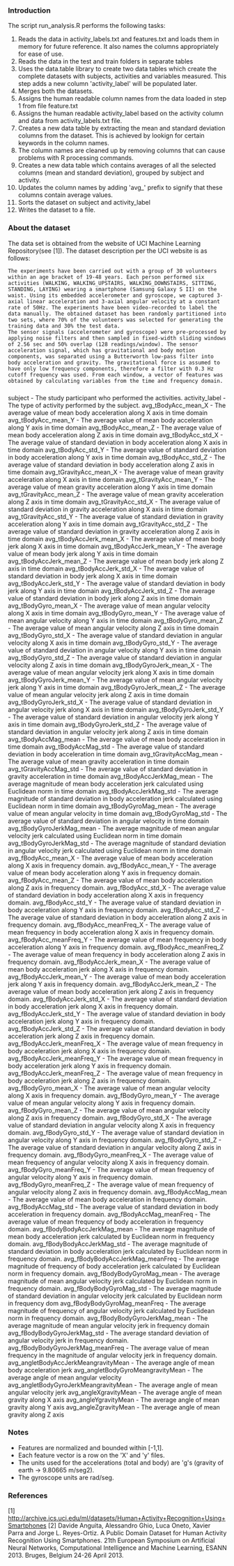 ### Introduction
The script run_analysis.R performs the following tasks:
1) Reads the data in activity_labels.txt and features.txt and loads them in memory for future reference. It also names the columns appropriately for ease of use.
2) Reads the data in the test and train folders in separate tables
3) Uses the data.table library to create two data tables which create the complete datasets with subjects, activities and variables measured. This step adds a new column 'activity_label' will be populated later.
4) Merges both the datasets.
5) Assigns the human readable column names from the data loaded in step 1 from file feature.txt
6) Assigns the human readable activity_label based on the activity column and data from activity_labels.txt file.
7) Creates a new data table by extracting the mean and standard deviation columns from the dataset. This is achieved by lookign for certain keywords in the column names.
8) The column names are cleaned up by removing columns that can cause problems with R processing commands.
9) Creates a new data table which contains averages of all the selected columns (mean and standard deviation), grouped by subject and activity.
10) Updates the column names by adding 'avg_' prefix to signify that these columns contain average values.
11) Sorts the dataset on subject and activity_label
12) Writes the dataset to a file.

### About the dataset
The data set is obtained from the website of UCI Machine Learning Repository(see [1]). The dataset description per the UCI website is as follows:
```
The experiments have been carried out with a group of 30 volunteers within an age bracket of 19-48 years. Each person performed six activities (WALKING, WALKING_UPSTAIRS, WALKING_DOWNSTAIRS, SITTING, STANDING, LAYING) wearing a smartphone (Samsung Galaxy S II) on the waist. Using its embedded accelerometer and gyroscope, we captured 3-axial linear acceleration and 3-axial angular velocity at a constant rate of 50Hz. The experiments have been video-recorded to label the data manually. The obtained dataset has been randomly partitioned into two sets, where 70% of the volunteers was selected for generating the training data and 30% the test data.
The sensor signals (accelerometer and gyroscope) were pre-processed by applying noise filters and then sampled in fixed-width sliding windows of 2.56 sec and 50% overlap (128 readings/window). The sensor acceleration signal, which has gravitational and body motion components, was separated using a Butterworth low-pass filter into body acceleration and gravity. The gravitational force is assumed to have only low frequency components, therefore a filter with 0.3 Hz cutoff frequency was used. From each window, a vector of features was obtained by calculating variables from the time and frequency domain.
```

###
subject - The study participant who performed the activities.
activity_label - The type of activity performed by the subject.
avg_tBodyAcc_mean_X - The average value of mean body acceleration along X axis in time domain
avg_tBodyAcc_mean_Y - The average value of mean body acceleration along Y axis in time domain
avg_tBodyAcc_mean_Z - The average value of mean body acceleration along Z axis in time domain
avg_tBodyAcc_std_X - The average value of standard deviation in body acceleration along X axis in time domain
avg_tBodyAcc_std_Y - The average value of standard deviation in body acceleration along Y axis in time domain
avg_tBodyAcc_std_Z - The average value of standard deviation in body acceleration along Z axis in time domain
avg_tGravityAcc_mean_X - The average value of mean gravity acceleration along X axis in time domain
avg_tGravityAcc_mean_Y - The average value of mean gravity acceleration along Y axis in time domain
avg_tGravityAcc_mean_Z - The average value of mean gravity acceleration along Z axis in time domain
avg_tGravityAcc_std_X - The average value of standard deviation in gravity acceleration along X axis in time domain
avg_tGravityAcc_std_Y - The average value of standard deviation in gravity acceleration along Y axis in time domain
avg_tGravityAcc_std_Z - The average value of standard deviation in gravity acceleration along Z axis in time domain
avg_tBodyAccJerk_mean_X - The average value of mean body jerk along X axis in time domain
avg_tBodyAccJerk_mean_Y - The average value of mean body jerk along Y axis in time domain
avg_tBodyAccJerk_mean_Z - The average value of mean body jerk along Z axis in time domain
avg_tBodyAccJerk_std_X - The average value of standard deviation in body jerk along X axis in time domain
avg_tBodyAccJerk_std_Y - The average value of standard deviation in body jerk along Y axis in time domain
avg_tBodyAccJerk_std_Z - The average value of standard deviation in body jerk along Z axis in time domain
avg_tBodyGyro_mean_X - The average value of mean angular velocity along X axis in time domain
avg_tBodyGyro_mean_Y - The average value of mean angular velocity along Y axis in time domain
avg_tBodyGyro_mean_Z - The average value of mean angular velocity along Z axis in time domain
avg_tBodyGyro_std_X - The average value of standard deviation in angular velocity along X axis in time domain
avg_tBodyGyro_std_Y - The average value of standard deviation in angular velocity along Y axis in time domain
avg_tBodyGyro_std_Z - The average value of standard deviation in angular velocity along Z axis in time domain
avg_tBodyGyroJerk_mean_X - The average value of mean angular velocity jerk along X axis in time domain
avg_tBodyGyroJerk_mean_Y - The average value of mean angular velocity jerk along Y axis in time domain
avg_tBodyGyroJerk_mean_Z - The average value of mean angular velocity jerk along Z axis in time domain
avg_tBodyGyroJerk_std_X - The average value of standard deviation in angular velocity jerk along X axis in time domain
avg_tBodyGyroJerk_std_Y - The average value of standard deviation in angular velocity jerk along Y axis in time domain
avg_tBodyGyroJerk_std_Z - The average value of standard deviation in angular velocity jerk along Z axis in time domain
avg_tBodyAccMag_mean - The average value of mean body acceleration in time domain
avg_tBodyAccMag_std  - The average value of standard deviation in body acceleration in time domain
avg_tGravityAccMag_mean - The average value of mean gravity acceleration in time domain
avg_tGravityAccMag_std  - The average value of standard deviation in gravity acceleration in time domain
avg_tBodyAccJerkMag_mean - The average magnitude of mean body acceleration jerk calculated using Euclidean norm in time domain
avg_tBodyAccJerkMag_std  - The average magnitude of standard deviation in body acceleration jerk calculated using Euclidean norm in time domain
avg_tBodyGyroMag_mean - The average value of mean angular velocity in time domain
avg_tBodyGyroMag_std  - The average value of standard deviation in angular velocity in time domain
avg_tBodyGyroJerkMag_mean - The average magnitude of mean angular velocity jerk calculated using Euclidean norm in time domain
avg_tBodyGyroJerkMag_std  - The average magnitude of standard deviation in angular velocity jerk calculated using Euclidean norm in time domain
avg_fBodyAcc_mean_X - The average value of mean body acceleration along X axis in frequency domain.
avg_fBodyAcc_mean_Y - The average value of mean body acceleration along Y axis in frequency domain.
avg_fBodyAcc_mean_Z - The average value of mean body acceleration along Z axis in frequency domain.
avg_fBodyAcc_std_X - The average value of standard deviation in body acceleration along X axis in frequency domain.
avg_fBodyAcc_std_Y - The average value of standard deviation in body acceleration along Y axis in frequency domain.
avg_fBodyAcc_std_Z - The average value of standard deviation in body acceleration along Z axis in frequency domain.
avg_fBodyAcc_meanFreq_X - The average value of mean frequency in body acceleration along X axis in frequency domain.
avg_fBodyAcc_meanFreq_Y - The average value of mean frequency in body acceleration along Y axis in frequency domain.
avg_fBodyAcc_meanFreq_Z - The average value of mean frequency in body acceleration along Z axis in frequency domain.
avg_fBodyAccJerk_mean_X - The average value of mean body acceleration jerk along X axis in frequency domain.
avg_fBodyAccJerk_mean_Y - The average value of mean body acceleration jerk along Y axis in frequency domain.
avg_fBodyAccJerk_mean_Z - The average value of mean body acceleration jerk along Z axis in frequency domain.
avg_fBodyAccJerk_std_X - The average value of standard deviation in body acceleration jerk along X axis in frequency domain.
avg_fBodyAccJerk_std_Y - The average value of standard deviation in body acceleration jerk along Y axis in frequency domain.
avg_fBodyAccJerk_std_Z - The average value of standard deviation in body acceleration jerk along Z axis in frequency domain.
avg_fBodyAccJerk_meanFreq_X - The average value of mean frequency in body acceleration jerk along X axis in frequency domain.
avg_fBodyAccJerk_meanFreq_Y - The average value of mean frequency in body acceleration jerk along Y axis in frequency domain.
avg_fBodyAccJerk_meanFreq_Z - The average value of mean frequency in body acceleration jerk along Z axis in frequency domain.
avg_fBodyGyro_mean_X - The average value of mean angular velocity along X axis in frequency domain.
avg_fBodyGyro_mean_Y - The average value of mean angular velocity along Y axis in frequency domain.
avg_fBodyGyro_mean_Z - The average value of mean angular velocity along Z axis in frequency domain.
avg_fBodyGyro_std_X - The average value of standard deviation in angular velocity along X axis in frequency domain.
avg_fBodyGyro_std_Y - The average value of standard deviation in angular velocity along Y axis in frequency domain.
avg_fBodyGyro_std_Z - The average value of standard deviation in angular velocity along Z axis in frequency domain.
avg_fBodyGyro_meanFreq_X - The average value of mean frequency of angular velocity along X axis in frequency domain.
avg_fBodyGyro_meanFreq_Y - The average value of mean frequency of angular velocity along Y axis in frequency domain.
avg_fBodyGyro_meanFreq_Z - The average value of mean frequency of angular velocity along Z axis in frequency domain.
avg_fBodyAccMag_mean - The average value of mean body acceleration in frequency domain.
avg_fBodyAccMag_std - The average value of standard deviation in body acceleration in frequency domain.
avg_fBodyAccMag_meanFreq - The average value of mean frequency of body acceleration in frequency domain.
avg_fBodyBodyAccJerkMag_mean - The average magnitude of mean body acceleration jerk calculated by Euclidean norm in frequency domain.
avg_fBodyBodyAccJerkMag_std - The average magnitude of standard deviation in body acceleration jerk calculated by Euclidean norm in frequency domain.
avg_fBodyBodyAccJerkMag_meanFreq - The average magnitude of frequency of body acceleration jerk calculated by Euclidean norm in frequency domain.
avg_fBodyBodyGyroMag_mean - The average magnitude of mean angular velocity jerk calculated by Euclidean norm in frequency domain.
avg_fBodyBodyGyroMag_std - The average magnitude of standard deviation in angular velocity jerk calculated by Euclidean norm in frequency dom
avg_fBodyBodyGyroMag_meanFreq - The average magnitude of frequency of angular velocity jerk calculated by Euclidean norm in frequency domain.
avg_fBodyBodyGyroJerkMag_mean - The average magnitude of mean angular velocity jerk in frequency domain
avg_fBodyBodyGyroJerkMag_std - The average standard deviation of angular velocity jerk in frequency domain.
avg_fBodyBodyGyroJerkMag_meanFreq - The average value of mean frequency in the magnitude of angular velocity jerk in frequency domain.
avg_angletBodyAccJerkMeangravityMean - The average angle of mean body acceleration jerk 
avg_angletBodyGyroMeangravityMean - The average angle of mean angular velocity 
avg_angletBodyGyroJerkMeangravityMean - The average angle of mean angular velocity jerk
avg_angleXgravityMean - The average angle of mean gravity along X axis
avg_angleYgravityMean - The average angle of mean gravity along Y axis
avg_angleZgravityMean - The average angle of mean gravity along Z axis

### Notes
- Features are normalized and bounded within [-1,1].
- Each feature vector is a row on the 'X' and 'y' files.
- The units used for the accelerations (total and body) are 'g's (gravity of earth -> 9.80665 m/seg2).
- The gyroscope units are rad/seg.

### References
[1] http://archive.ics.uci.edu/ml/datasets/Human+Activity+Recognition+Using+Smartphones
[2] Davide Anguita, Alessandro Ghio, Luca Oneto, Xavier Parra and Jorge L. Reyes-Ortiz. A Public Domain Dataset for Human Activity Recognition Using Smartphones. 21th European Symposium on Artificial Neural Networks, Computational Intelligence and Machine Learning, ESANN 2013. Bruges, Belgium 24-26 April 2013.